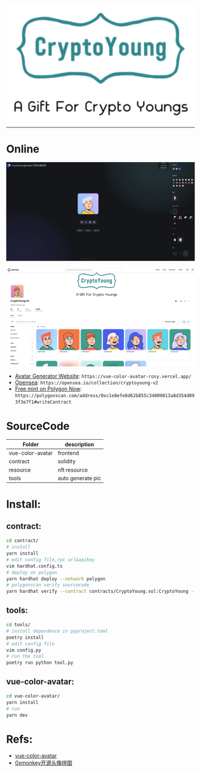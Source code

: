 ![CryptoYoungLogo](https://raw.githubusercontent.com/jerrychan807/imggg/master/image/CryptoYoungLogo.jpg)

---

# Online

![20220703202943](https://raw.githubusercontent.com/jerrychan807/imggg/master/image/20220703202943.png)

![20220704005920](https://raw.githubusercontent.com/jerrychan807/imggg/master/image/20220704005920.png)

-  [Avatar Generator Website](https://vue-color-avatar-rosy.vercel.app/): `https://vue-color-avatar-rosy.vercel.app/`
-  [Opensea](https://opensea.io/collection/cryptoyoung-v2): `https://opensea.io/collection/cryptoyoung-v2`
- [Free mint on Polygon Now](https://polygonscan.com/address/0xc1e8efe8d62b855c34009013a8d354d093f3e7f1#writeContract): `https://polygonscan.com/address/0xc1e8efe8d62b855c34009013a8d354d093f3e7f1#writeContract`

# SourceCode

| Folder  | description |
| --- | --- |
| vue-color-avatar | frontend |
| contract | solidity |
| resource | nft resource |
| tools | auto generate pic |

# Install:

## contract:

```bash
cd contract/
# install
yarn install
# edit config file,rpc url&apikey
vim hardhat.config.ts
# deploy on polygon
yarn hardhat deploy --network polygon
# polygonscan verify sourcecode
yarn hardhat verify --contract contracts/CryptoYoung.sol:CryptoYoung --constructor-args arguments.ts --network polygon $YourContractAddress
```

## tools:

```bash
cd tools/
# install dependence in pyproject.toml
poetry install
# edit config file
vim config.py
# run the tool
poetry run python tool.py
```

## vue-color-avatar:

```bash
cd vue-color-avatar/
yarn install
# run
yarn dev
```

# Refs:

- [vue-color-avatar](https://github.com/Codennnn/vue-color-avatar)
- [0xmonkey开源头像拼图](https://0xmonkey.fullstack.run/89cf4c91-510b5ed-e14fcc8e-b1f1a176-0-0-0-b1425ffb)
